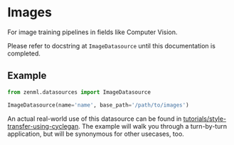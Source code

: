 # Images

For image training pipelines in fields like Computer Vision.

Please refer to docstring at `ImageDatasource` until this documentation is completed.

## Example

```python
from zenml.datasources import ImageDatasource

ImageDatasource(name='name', base_path='/path/to/images')
```

An actual real-world use of this datasource can be found in [tutorials/style-transfer-using-cyclegan](datasources/tutorials/style-transfer-using-a-cyclegan.md). The example will walk you through a turn-by-turn application, but will be synonymous for other usecases, too.

